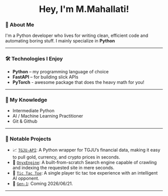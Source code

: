 <h1 align="center">Hey, I'm M.Mahallati! </h1>

### 🚀 About Me

I'm a Python developer who lives for writing clean, efficient code and automating boring stuff. I mainly specialize in **Python**

---

### 🛠️ Technologies I Enjoy

- **Python** – my programming language of choice
- **FastAPI** – for building slick APIs
- **PyTorch** - awesome package that does the heavy math for you!

---

### 🧠 My Knowledge

- Intermediate Python
- AI / Machine Learning Practitioner
- Git & Github

---

### 🧰 Notable Projects

- 📈 [`TGJU-API`](https://github.com/MrMM7/tgju-api): A Python wrapper for TGJU’s financial data, making it easy to pull gold, currency, and crypto prices in seconds. 
- 📱  [`OnyxEngine`](https://github.com/MrMM7/OnyxEngine): A built-from-scratch Search engine capable of crawling and indexing the requested site in mere seconds.
- 🤖 [`Tic Tac Toe`](https://github.com/Forth-Wall/Tic-Tac-Toe-Player): A single player tic tac toe experience with an intelligent AI opponent.
- 🧠 [`Gen-1`](https://github.com/Forth-Wall): Coming 2026/06/21.

---
